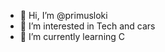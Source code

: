 - 👋 Hi, I’m @primusloki
- 👀 I’m interested in Tech and cars
- 🌱 I’m currently learning C


<!---
primusloki/primusloki is a ✨ special ✨ repository because its `README.md` (this file) appears on your GitHub profile.
You can click the Preview link to take a look at your changes.
--->
